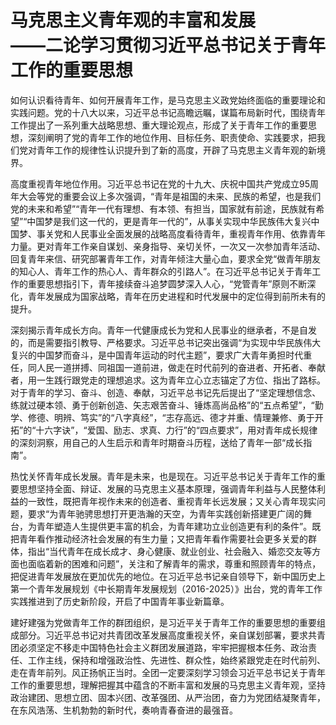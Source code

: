 # 马克思主义青年观的丰富和发展<br/>——二论学习贯彻习近平总书记关于青年工作的重要思想

如何认识看待青年、如何开展青年工作，是马克思主义政党始终面临的重要理论和实践问题。党的十八大以来，习近平总书记高瞻远瞩，谋篇布局新时代，围绕青年工作提出了一系列重大战略思想、重大理论观点，形成了关于青年工作的重要思想，深刻阐明了党的青年工作的地位作用、目标任务、职责使命、实践要求，把我们党对青年工作的规律性认识提升到了新的高度，开辟了马克思主义青年观的新境界。

高度重视青年地位作用。习近平总书记在党的十九大、庆祝中国共产党成立95周年大会等党的重要会议上多次强调，“青年是祖国的未来、民族的希望，也是我们党的未来和希望”“青年一代有理想、有本领、有担当，国家就有前途，民族就有希望”“中国梦是我们这一代的，更是青年一代的”，从事关实现中华民族伟大复兴中国梦、事关党和人民事业全面发展的战略高度看待青年，重视青年作用、依靠青年力量。更对青年工作亲自谋划、亲身指导、亲切关怀，一次又一次参加青年活动、回复青年来信、研究部署青年工作，对青年倾注大量心血，要求全党“做青年朋友的知心人、青年工作的热心人、青年群众的引路人”。在习近平总书记关于青年工作的重要思想指引下，青年接续奋斗追梦圆梦深入人心，“党管青年”原则不断深化，青年发展成为国家战略，青年在历史进程和时代发展中的定位得到前所未有的提升。

深刻揭示青年成长方向。青年一代健康成长为党和人民事业的继承者，不是自发的，而是需要指引教导、严格要求。习近平总书记突出强调“为实现中华民族伟大复兴的中国梦而奋斗，是中国青年运动的时代主题”，要求广大青年勇担时代重任，同人民一道拼搏、同祖国一道前进，做走在时代前列的奋进者、开拓者、奉献者，用一生践行跟党走的理想追求。这为青年立心立志锚定了方位、指出了路标。对于青年的学习、奋斗、创造、奉献，习近平总书记先后提出了“坚定理想信念、练就过硬本领、勇于创新创造、矢志艰苦奋斗、锤炼高尚品格”的“五点希望”，“勤学、修德、明辨、笃实”的“八字真经”，“志存高远、德才并重、情理兼修、勇于开拓”的“十六字诀”，“爱国、励志、求真、力行”的“四点要求”，用对青年成长规律的深刻洞察，用自己的人生启示和青年时期奋斗历程，送给了青年一部“成长指南”。

热忱关怀青年成长发展。青年是未来，也是现在。习近平总书记关于青年工作的重要思想坚持全面、辩证、发展的马克思主义基本原理，强调青年利益与人民整体利益的一致性，既把青年视作未来的创造者、重视青年长远发展；又关心青年现实问题，要求“为青年驰骋思想打开更浩瀚的天空，为青年实践创新搭建更广阔的舞台，为青年塑造人生提供更丰富的机会，为青年建功立业创造更有利的条件”。既把青年看作推动经济社会发展的有生力量；又把青年看作需要社会更多关爱的群体，指出“当代青年在成长成才、身心健康、就业创业、社会融入、婚恋交友等方面也面临着新的困难和问题”，关注和了解青年的需求，尊重和照顾青年的特点，把促进青年发展放在更加优先的地位。在习近平总书记亲自领导下，新中国历史上第一个青年发展规划《中长期青年发展规划（2016-2025）》出台，党的青年工作实践推进到了历史新阶段，开启了中国青年事业新篇章。

建好建强为党做青年工作的群团组织，是习近平关于青年工作的重要思想的重要组成部分。习近平总书记对共青团改革发展高度重视关怀，亲自谋划部署，要求共青团必须坚定不移走中国特色社会主义群团发展道路，牢牢把握根本任务、政治责任、工作主线，保持和增强政治性、先进性、群众性，始终紧跟党走在时代前列、走在青年前列。风正扬帆正当时。全团一定要深刻学习领会习近平总书记关于青年工作的重要思想，理解把握其中蕴含的不断丰富和发展的马克思主义青年观，坚持政治建团、思想立团、固本兴团、改革强团、从严治团，奋力为党团结凝聚青年，在东风浩荡、生机勃勃的新时代，奏响青春奋进的最强音。
